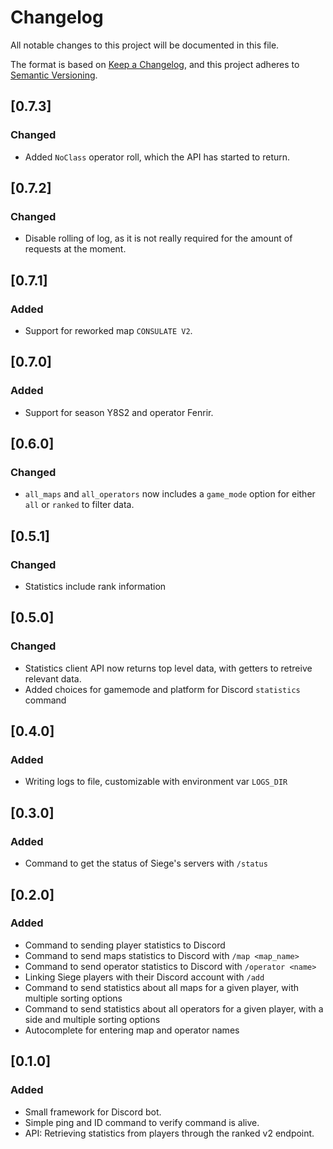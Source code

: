 # Changelog

All notable changes to this project will be documented in this file.

The format is based on [Keep a Changelog](https://keepachangelog.com/en/1.0.0/),
and this project adheres to [Semantic Versioning](https://semver.org/spec/v2.0.0.html).

## [0.7.3]

### Changed

- Added `NoClass` operator roll, which the API has started to return.

## [0.7.2]

### Changed

- Disable rolling of log, as it is not really required for the amount of requests at the moment.

## [0.7.1]

### Added

- Support for reworked map `CONSULATE V2`.

## [0.7.0]

### Added

- Support for season Y8S2 and operator Fenrir.

## [0.6.0]

### Changed

- `all_maps` and `all_operators` now includes a `game_mode` option for either `all` or `ranked` to filter data.

## [0.5.1]

### Changed

- Statistics include rank information

## [0.5.0]

### Changed

- Statistics client API now returns top level data, with getters to retreive relevant data.
- Added choices for gamemode and platform for Discord `statistics` command

## [0.4.0]

### Added

- Writing logs to file, customizable with environment var `LOGS_DIR`

## [0.3.0]

### Added

- Command to get the status of Siege's servers with `/status`

## [0.2.0]

### Added

- Command to sending player statistics to Discord
- Command to send maps statistics to Discord with `/map <map_name>`
- Command to send operator statistics to Discord with `/operator <name>`
- Linking Siege players with their Discord account with `/add`
- Command to send statistics about all maps for a given player, with multiple sorting options
- Command to send statistics about all operators for a given player, with a side and multiple sorting options
- Autocomplete for entering map and operator names

## [0.1.0]

### Added

- Small framework for Discord bot.
- Simple ping and ID command to verify command is alive.
- API: Retrieving statistics from players through the ranked v2 endpoint.
